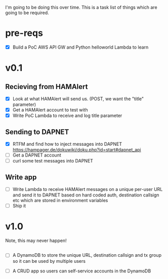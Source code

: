 I'm going to be doing this over time. This is a task list of things which are
going to be required.

# pre-reqs

* [x] Build a PoC AWS API GW and Python helloworld Lambda to learn

# v0.1

## Recieving from HAMAlert

* [x] Look at what HAMAlert will send us. (POST, we want the "title" parameter)
* [x] Get a HAMAlert account to test with
* [x] Write PoC Lambda to receive and log title parameter

## Sending to DAPNET

* [x] RTFM and find how to inject messages into DAPNET
	https://hampager.de/dokuwiki/doku.php?id=start#dapnet_api
* [ ] Get a DAPNET account
* [ ] curl some test messages into DAPNET

## Write app

* [ ] Write Lambda to receive HAMAlert messages on a unique per-user URL and
  send it to DAPNET based on hard coded auth, destination callsign etc which are
  stored in environment variables
* [ ] Ship it

# v1.0

Note, this may never happen!

##

* [ ] A DynamoDB to store the unique URL, destination callsign and tx group so
  it can be used by multiple users
* [ ] A CRUD app so users can self-service accounts in the DynamoDB

